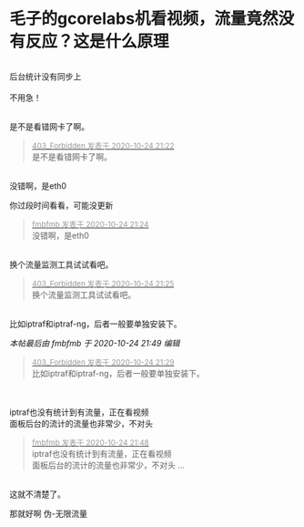 # 毛子的gcorelabs机看视频，流量竟然没有反应？这是什么原理


<img id="aimg_C2mVn" onclick="zoom(this, this.src, 0, 0, 0)" class="zoom" src="https://s1.ax1x.com/2020/10/24/BZfdpD.jpg" onmouseover="img_onmouseoverfunc(this)" onload="thumbImg(this)" border="0" alt="" /><br />
<img id="aimg_foOwV" onclick="zoom(this, this.src, 0, 0, 0)" class="zoom" src="https://s1.ax1x.com/2020/10/24/BZfNtK.jpg" onmouseover="img_onmouseoverfunc(this)" onload="thumbImg(this)" border="0" alt="" /><br />
<img id="aimg_e2hNY" onclick="zoom(this, this.src, 0, 0, 0)" class="zoom" src="https://s1.ax1x.com/2020/10/24/BZfUfO.jpg" onmouseover="img_onmouseoverfunc(this)" onload="thumbImg(this)" border="0" alt="" />

后台统计没有同步上<br />
<br />
不用急！<br />
<br />
<img src="static/image/smiley/default/lol.gif" smilieid="12" border="0" alt="" /><img src="static/image/smiley/default/lol.gif" smilieid="12" border="0" alt="" /><img src="static/image/smiley/default/lol.gif" smilieid="12" border="0" alt="" />

是不是看错网卡了啊。

<div class="quote"><blockquote><font size="2"><a href="https://www.hostloc.com/forum.php?mod=redirect&amp;goto=findpost&amp;pid=9347700&amp;ptid=758104" target="_blank"><font color="#999999">403_Forbidden 发表于 2020-10-24 21:22</font></a></font><br />
是不是看错网卡了啊。</blockquote></div><br />
<img id="aimg_yQgoN" onclick="zoom(this, this.src, 0, 0, 0)" class="zoom" src="https://s1.ax1x.com/2020/10/24/BZh8gg.jpg" onmouseover="img_onmouseoverfunc(this)" onload="thumbImg(this)" border="0" alt="" /><br />
没错啊，是eth0

你过段时间看看，可能没更新<img id="aimg_q6prU" onclick="zoom(this, this.src, 0, 0, 0)" class="zoom" src="https://cdn.jsdelivr.net/gh/hishis/forum-master/public/images/patch.gif" onmouseover="img_onmouseoverfunc(this)" onload="thumbImg(this)" border="0" alt="" />

<div class="quote"><blockquote><font size="2"><a href="https://www.hostloc.com/forum.php?mod=redirect&amp;goto=findpost&amp;pid=9347711&amp;ptid=758104" target="_blank"><font color="#999999">fmbfmb 发表于 2020-10-24 21:24</font></a></font><br />
没错啊，是eth0</blockquote></div><br />
换个流量监测工具试试看吧。

<div class="quote"><blockquote><font size="2"><a href="https://www.hostloc.com/forum.php?mod=redirect&amp;goto=findpost&amp;pid=9347716&amp;ptid=758104" target="_blank"><font color="#999999">403_Forbidden 发表于 2020-10-24 21:25</font></a></font><br />
换个流量监测工具试试看吧。</blockquote></div><br />
比如iptraf和iptraf-ng，后者一般要单独安装下。

<i class="pstatus"> 本帖最后由 fmbfmb 于 2020-10-24 21:49 编辑 </i><br />
<div class="quote"><blockquote><font size="2"><a href="https://www.hostloc.com/forum.php?mod=redirect&amp;goto=findpost&amp;pid=9347732&amp;ptid=758104" target="_blank"><font color="#999999">403_Forbidden 发表于 2020-10-24 21:29</font></a></font><br />
比如iptraf和iptraf-ng，后者一般要单独安装下。</blockquote></div><br />
<br />
<img id="aimg_gFELC" onclick="zoom(this, this.src, 0, 0, 0)" class="zoom" src="https://s1.ax1x.com/2020/10/24/BZ5HAI.jpg" onmouseover="img_onmouseoverfunc(this)" onload="thumbImg(this)" border="0" alt="" /><br />
<img id="aimg_wv9Oz" onclick="zoom(this, this.src, 0, 0, 0)" class="zoom" src="https://s1.ax1x.com/2020/10/24/BZ5THA.jpg" onmouseover="img_onmouseoverfunc(this)" onload="thumbImg(this)" border="0" alt="" /><br />
iptraf也没有统计到有流量，正在看视频<br />
面板后台的流计的流量也非常少，不对头

<div class="quote"><blockquote><font size="2"><a href="https://www.hostloc.com/forum.php?mod=redirect&amp;goto=findpost&amp;pid=9347845&amp;ptid=758104" target="_blank"><font color="#999999">fmbfmb 发表于 2020-10-24 21:48</font></a></font><br />
iptraf也没有统计到有流量，正在看视频<br />
面板后台的流计的流量也非常少，不对头 ...</blockquote></div><br />
这就不清楚了。<img src="static/image/smiley/default/lol.gif" smilieid="12" border="0" alt="" />

那就好啊 伪-无限流量<img src="static/image/smiley/default/lol.gif" smilieid="12" border="0" alt="" />
